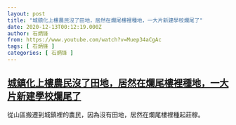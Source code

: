 ```yaml
---
layout: post
title: "城鎮化上樓農民沒了田地，居然在爛尾樓裡種地，一大片新建學校爛尾了"
date: 2020-12-13T00:12:19.000Z
author: 石炳锋
from: https://www.youtube.com/watch?v=Muep34aCgAc
tags: [ 石炳锋 ]
categories: [ 石炳锋 ]
---
```

<!--1607818339000-->
[城鎮化上樓農民沒了田地，居然在爛尾樓裡種地，一大片新建學校爛尾了](https://www.youtube.com/watch?v=Muep34aCgAc)
------

<div>
從山區搬遷到城鎮裡的農民，因為沒有田地，居然在爛尾樓裡種起莊稼。
</div>
